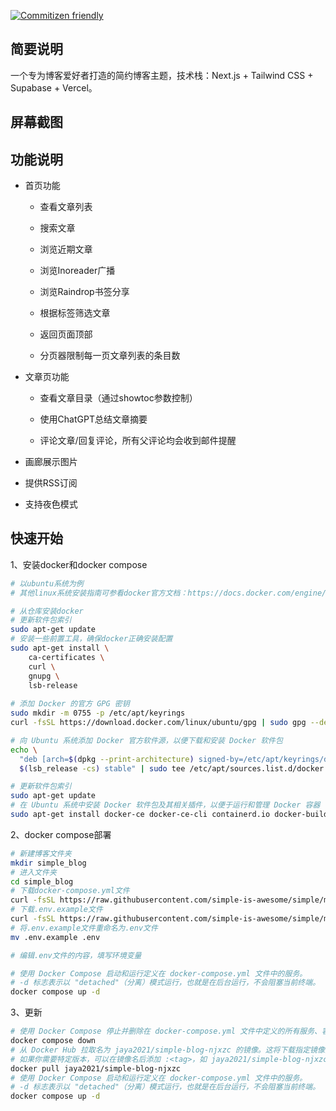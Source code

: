 [![Commitizen friendly](https://img.shields.io/badge/commitizen-friendly-brightgreen.svg)](http://commitizen.github.io/cz-cli/)

## 简要说明

一个专为博客爱好者打造的简约博客主题，技术栈：Next.js + Tailwind CSS + Supabase + Vercel。

## 屏幕截图

## 功能说明

- 首页功能

    - 查看文章列表

    - 搜索文章

    - 浏览近期文章

    - 浏览Inoreader广播

    - 浏览Raindrop书签分享

    - 根据标签筛选文章

    - 返回页面顶部

    - 分页器限制每一页文章列表的条目数

- 文章页功能

    - 查看文章目录（通过showtoc参数控制）

    - 使用ChatGPT总结文章摘要

    - 评论文章/回复评论，所有父评论均会收到邮件提醒

- 画廊展示图片

- 提供RSS订阅

- 支持夜色模式

## 快速开始

1、安装docker和docker compose

```bash
# 以ubuntu系统为例
# 其他linux系统安装指南可参看docker官方文档：https://docs.docker.com/engine/install/

# 从仓库安装docker
# 更新软件包索引
sudo apt-get update
# 安装一些前置工具，确保docker正确安装配置
sudo apt-get install \
    ca-certificates \
    curl \
    gnupg \
    lsb-release
    
# 添加 Docker 的官方 GPG 密钥 
sudo mkdir -m 0755 -p /etc/apt/keyrings
curl -fsSL https://download.docker.com/linux/ubuntu/gpg | sudo gpg --dearmor -o /etc/apt/keyrings/docker.gpg

# 向 Ubuntu 系统添加 Docker 官方软件源，以便下载和安装 Docker 软件包
echo \
  "deb [arch=$(dpkg --print-architecture) signed-by=/etc/apt/keyrings/docker.gpg] https://download.docker.com/linux/ubuntu \
  $(lsb_release -cs) stable" | sudo tee /etc/apt/sources.list.d/docker.list > /dev/null

# 更新软件包索引
sudo apt-get update
# 在 Ubuntu 系统中安装 Docker 软件包及其相关插件，以便于运行和管理 Docker 容器
sudo apt-get install docker-ce docker-ce-cli containerd.io docker-buildx-plugin docker-compose-plugin
```

2、docker compose部署

```bash
# 新建博客文件夹
mkdir simple_blog
# 进入文件夹
cd simple_blog
# 下载docker-compose.yml文件
curl -fsSL https://raw.githubusercontent.com/simple-is-awesome/simple/main/docker-compose.yml
# 下载.env.example文件
curl -fsSL https://raw.githubusercontent.com/simple-is-awesome/simple/main/.env.example
# 将.env.example文件重命名为.env文件
mv .env.example .env

# 编辑.env文件的内容，填写环境变量

# 使用 Docker Compose 启动和运行定义在 docker-compose.yml 文件中的服务。
# -d 标志表示以 "detached"（分离）模式运行，也就是在后台运行，不会阻塞当前终端。
docker compose up -d
```

3、更新

```bash
# 使用 Docker Compose 停止并删除在 docker-compose.yml 文件中定义的所有服务、容器、网络和卷。
docker compose down
# 从 Docker Hub 拉取名为 jaya2021/simple-blog-njxzc 的镜像。这将下载指定镜像的最新版本。
# 如果你需要特定版本，可以在镜像名后添加 :<tag>，如 jaya2021/simple-blog-njxzc:1.0.0
docker pull jaya2021/simple-blog-njxzc
# 使用 Docker Compose 启动和运行定义在 docker-compose.yml 文件中的服务。
# -d 标志表示以 "detached"（分离）模式运行，也就是在后台运行，不会阻塞当前终端。
docker compose up -d
```